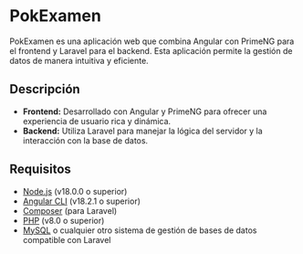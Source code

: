 # PokExamen

PokExamen es una aplicación web que combina Angular con PrimeNG para el frontend y Laravel para el backend. Esta aplicación permite la gestión de datos de manera intuitiva y eficiente.

## Descripción

- **Frontend:** Desarrollado con Angular y PrimeNG para ofrecer una experiencia de usuario rica y dinámica.
- **Backend:** Utiliza Laravel para manejar la lógica del servidor y la interacción con la base de datos.

## Requisitos

- [Node.js](https://nodejs.org/) (v18.0.0 o superior)
- [Angular CLI](https://github.com/angular/angular-cli) (v18.2.1 o superior)
- [Composer](https://getcomposer.org/) (para Laravel)
- [PHP](https://www.php.net/) (v8.0 o superior)
- [MySQL](https://www.mysql.com/) o cualquier otro sistema de gestión de bases de datos compatible con Laravel

